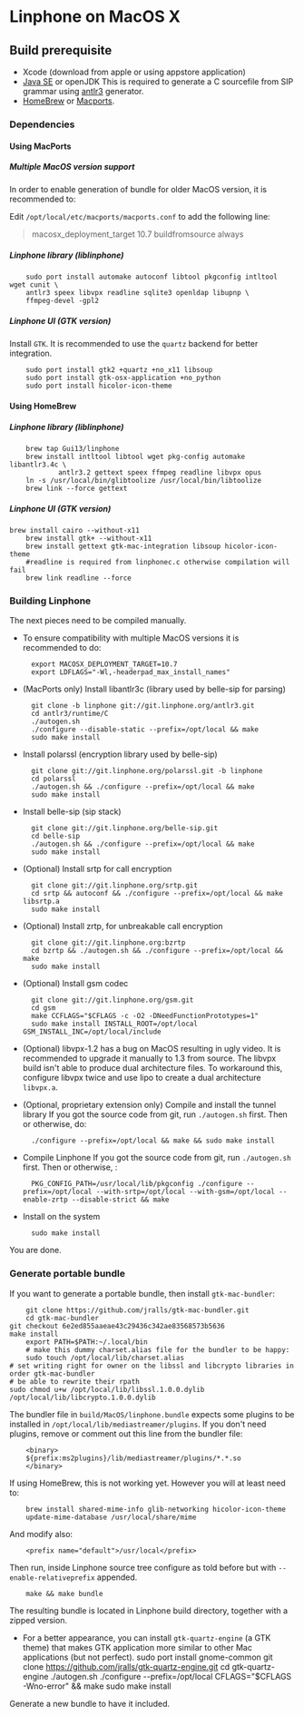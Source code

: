 # Linphone on MacOS X

## Build prerequisite

* Xcode (download from apple or using appstore application)
* [Java SE](http://www.oracle.com/technetwork/java/javase/downloads/index.html) or openJDK
 This is required to generate a C sourcefile from SIP grammar using [antlr3](http://www.antlr3.org/) generator.
* [HomeBrew](http://brew.sh) or [Macports](http://www.macports.org/).

### Dependencies

#### Using MacPorts

##### Multiple MacOS version support

In order to enable generation of bundle for older MacOS version, it is recommended to:

 Edit `/opt/local/etc/macports/macports.conf` to add the following line:

 > macosx_deployment_target 10.7
 > buildfromsource always


##### Linphone library (liblinphone)

        sudo port install automake autoconf libtool pkgconfig intltool wget cunit \
        antlr3 speex libvpx readline sqlite3 openldap libupnp \
        ffmpeg-devel -gpl2

##### Linphone UI (GTK version)

Install `GTK`. It is recommended to use the `quartz` backend for better integration.

        sudo port install gtk2 +quartz +no_x11 libsoup
        sudo port install gtk-osx-application +no_python
        sudo port install hicolor-icon-theme

#### Using HomeBrew

##### Linphone library (liblinphone)

        brew tap Gui13/linphone
        brew install intltool libtool wget pkg-config automake libantlr3.4c \
                antlr3.2 gettext speex ffmpeg readline libvpx opus
        ln -s /usr/local/bin/glibtoolize /usr/local/bin/libtoolize
        brew link --force gettext

##### Linphone UI (GTK version)

	brew install cairo --without-x11
        brew install gtk+ --without-x11
        brew install gettext gtk-mac-integration libsoup hicolor-icon-theme
        #readline is required from linphonec.c otherwise compilation will fail
        brew link readline --force

### Building Linphone

The next pieces need to be compiled manually.

* To ensure compatibility with multiple MacOS versions it is recommended to do:

        export MACOSX_DEPLOYMENT_TARGET=10.7
        export LDFLAGS="-Wl,-headerpad_max_install_names"

* (MacPorts only) Install libantlr3c (library used by belle-sip for parsing)

        git clone -b linphone git://git.linphone.org/antlr3.git
        cd antlr3/runtime/C
        ./autogen.sh
        ./configure --disable-static --prefix=/opt/local && make
        sudo make install

* Install polarssl (encryption library used by belle-sip)

        git clone git://git.linphone.org/polarssl.git -b linphone
        cd polarssl
        ./autogen.sh && ./configure --prefix=/opt/local && make
        sudo make install

* Install belle-sip (sip stack)

        git clone git://git.linphone.org/belle-sip.git
        cd belle-sip
        ./autogen.sh && ./configure --prefix=/opt/local && make
        sudo make install

* (Optional) Install srtp for call encryption

        git clone git://git.linphone.org/srtp.git
        cd srtp && autoconf && ./configure --prefix=/opt/local && make libsrtp.a
        sudo make install

* (Optional) Install zrtp, for unbreakable call encryption

        git clone git://git.linphone.org:bzrtp
        cd bzrtp && ./autogen.sh && ./configure --prefix=/opt/local && make
        sudo make install

* (Optional) Install gsm codec

        git clone git://git.linphone.org/gsm.git
        cd gsm
        make CCFLAGS="$CFLAGS -c -O2 -DNeedFunctionPrototypes=1"
        sudo make install INSTALL_ROOT=/opt/local GSM_INSTALL_INC=/opt/local/include

* (Optional) libvpx-1.2 has a bug on MacOS resulting in ugly video. It is recommended to upgrade it manually to 1.3 from source.
The libvpx build isn't able to produce dual architecture files. To workaround this, configure libvpx twice and use lipo to create a dual architecture `libvpx.a`.

* (Optional, proprietary extension only) Compile and install the tunnel library
 If you got the source code from git, run `./autogen.sh` first.
 Then or otherwise, do:

        ./configure --prefix=/opt/local && make && sudo make install

* Compile Linphone
 If you got the source code from git, run `./autogen.sh` first.
 Then or otherwise, :

        PKG_CONFIG_PATH=/usr/local/lib/pkgconfig ./configure --prefix=/opt/local --with-srtp=/opt/local --with-gsm=/opt/local --enable-zrtp --disable-strict && make

* Install on the system

        sudo make install

 You are done.

### Generate portable bundle

If you want to generate a portable bundle, then install `gtk-mac-bundler`:

        git clone https://github.com/jralls/gtk-mac-bundler.git
        cd gtk-mac-bundler
	git checkout 6e2ed855aaeae43c29436c342ae83568573b5636
	make install
        export PATH=$PATH:~/.local/bin
        # make this dummy charset.alias file for the bundler to be happy:
        sudo touch /opt/local/lib/charset.alias
	# set writing right for owner on the libssl and libcrypto libraries in order gtk-mac-bundler
	# be able to rewrite their rpath
	sudo chmod u+w /opt/local/lib/libssl.1.0.0.dylib /opt/local/lib/libcrypto.1.0.0.dylib

The bundler file in `build/MacOS/linphone.bundle` expects some plugins to be installed in `/opt/local/lib/mediastreamer/plugins`.
If you don't need plugins, remove or comment out this line from the bundler file:

        <binary>
        ${prefix:ms2plugins}/lib/mediastreamer/plugins/*.*.so
        </binary>

If using HomeBrew, this is not working yet. However you will at least need to:

        brew install shared-mime-info glib-networking hicolor-icon-theme
        update-mime-database /usr/local/share/mime

 And modify also:

        <prefix name="default">/usr/local</prefix>

Then run, inside Linphone source tree configure as told before but with `--enable-relativeprefix` appended.

        make && make bundle

The resulting bundle is located in Linphone build directory, together with a zipped version.

* For a better appearance, you can install `gtk-quartz-engine` (a GTK theme) that makes GTK application more similar to other Mac applications (but not perfect).
	sudo port install gnome-common
        git clone https://github.com/jralls/gtk-quartz-engine.git
        cd gtk-quartz-engine
        ./autogen.sh
        ./configure --prefix=/opt/local CFLAGS="$CFLAGS -Wno-error" && make
        sudo make install

Generate a new bundle to have it included.






